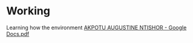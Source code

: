 # Working 
Learning how the environment
[AKPOTU AUGUSTINE NTISHOR - Google Docs.pdf](https://github.com/user-attachments/files/16872452/AKPOTU.AUGUSTINE.NTISHOR.-.Google.Docs.pdf)
